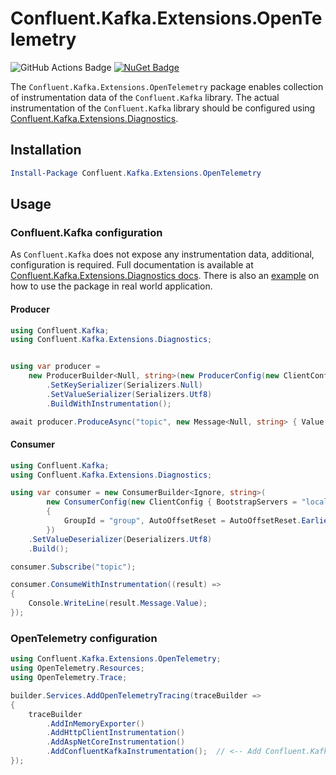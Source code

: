# Confluent.Kafka.Extensions.OpenTelemetry

![GitHub Actions Badge](https://github.com/vhatsura/confluent-kafka-extensions-opentelemetry/actions/workflows/continuous.integration.yml/badge.svg)
[![NuGet Badge](https://buildstats.info/nuget/Confluent.Kafka.Extensions.OpenTelemetry)](https://www.nuget.org/packages/Confluent.Kafka.Extensions.OpenTelemetry/)

The `Confluent.Kafka.Extensions.OpenTelemetry` package enables collection of instrumentation data of the `Confluent.Kafka` library.
The actual instrumentation of the `Confluent.Kafka` library should be configured using
[Confluent.Kafka.Extensions.Diagnostics](https://github.com/vhatsura/confluent-kafka-extensions-diagnostics).

## Installation

```powershell
Install-Package Confluent.Kafka.Extensions.OpenTelemetry
```

## Usage

### Confluent.Kafka configuration

As `Confluent.Kafka` does not expose any instrumentation data, additional, configuration is required.
Full documentation is available at [Confluent.Kafka.Extensions.Diagnostics docs](https://github.com/vhatsura/confluent-kafka-extensions-diagnostics#usage).
There is also an [example](./examples/WebExample) on how to use the package in real world application.

#### Producer

```csharp
using Confluent.Kafka;
using Confluent.Kafka.Extensions.Diagnostics;


using var producer =
    new ProducerBuilder<Null, string>(new ProducerConfig(new ClientConfig { BootstrapServers = "localhost:9092" }))
        .SetKeySerializer(Serializers.Null)
        .SetValueSerializer(Serializers.Utf8)
        .BuildWithInstrumentation();

await producer.ProduceAsync("topic", new Message<Null, string> { Value = "Hello World!" });
```

#### Consumer

```csharp
using Confluent.Kafka;
using Confluent.Kafka.Extensions.Diagnostics;

using var consumer = new ConsumerBuilder<Ignore, string>(
        new ConsumerConfig(new ClientConfig { BootstrapServers = "localhost:9092" })
        {
            GroupId = "group", AutoOffsetReset = AutoOffsetReset.Earliest
        })
    .SetValueDeserializer(Deserializers.Utf8)
    .Build();

consumer.Subscribe("topic");

consumer.ConsumeWithInstrumentation((result) =>
{
    Console.WriteLine(result.Message.Value);
});
```

### OpenTelemetry configuration

```csharp
using Confluent.Kafka.Extensions.OpenTelemetry;
using OpenTelemetry.Resources;
using OpenTelemetry.Trace;

builder.Services.AddOpenTelemetryTracing(traceBuilder =>
{
    traceBuilder
        .AddInMemoryExporter()
        .AddHttpClientInstrumentation()
        .AddAspNetCoreInstrumentation()
        .AddConfluentKafkaInstrumentation();  // <-- Add Confluent.Kafka OpenTelemetry support
});
```
